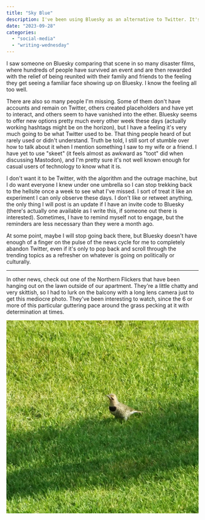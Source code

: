 ```yaml
---
title: "Sky Blue"
description: I've been using Bluesky as an alternative to Twitter. It's been an adjustment, but a very marked improvement.
date: "2023-09-28"
categories: 
  - "social-media"
  - "writing-wednesday"
---
```


I saw someone on Bluesky comparing that scene in so many disaster films, where hundreds of people have survived an event and are then rewarded with the relief of being reunited with their family and friends to the feeling they get seeing a familiar face showing up on Bluesky. I know the feeling all too well.

There are also so many people I'm missing. Some of them don't have accounts and remain on Twitter, others created placeholders and have yet to interact, and others seem to have vanished into the ether. Bluesky seems to offer new options pretty much every other week these days (actually working hashtags might be on the horizon), but I have a feeling it's very much going to be what Twitter used to be. That thing people heard of but rarely used or didn't understand. Truth be told, I still sort of stumble over how to talk about it when I mention something I saw to my wife or a friend. I have yet to use "skeet" (it feels almost as awkward as "toot" did when discussing Mastodon), and I'm pretty sure it's not well known enough for casual users of technology to know what it is.

I don't want it to be Twitter, with the algorithm and the outrage machine, but I do want everyone I knew under one umbrella so I can stop trekking back to the hellsite once a week to see what I've missed. I sort of treat it like an experiment I can only observe these days. I don't like or retweet anything, the only thing I will post is an update if I have an invite code to Bluesky (there's actually one available as I write this, if someone out there is interested). Sometimes, I have to remind myself not to engage, but the reminders are less necessary than they were a month ago.

At some point, maybe I will stop going back there, but Bluesky doesn't have enough of a finger on the pulse of the news cycle for me to completely abandon Twitter, even if it's only to pop back and scroll through the trending topics as a refresher on whatever is going on politically or culturally.

* * *

In other news, check out one of the Northern Flickers that have been hanging out on the lawn outside of our apartment. They're a little chatty and very skittish, so I had to lurk on the balcony with a long lens camera just to get this mediocre photo. They've been interesting to watch, since the 6 or more of this particular guttering pace around the grass pecking at it with determination at times.

![A northern flicker, hanging out on the grass](images/DSCF0611-7.jpg)
